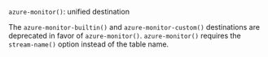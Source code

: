 `azure-monitor()`: unified destination

The `azure-monitor-builtin()` and `azure-monitor-custom()` destinations are deprecated in favor of `azure-monitor()`.
`azure-monitor()` requires the `stream-name()` option instead of the table name.
